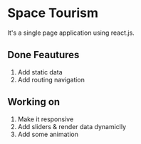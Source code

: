 # Space Tourism
  
It's a single page application using react.js.

## Done Feautures 

1. Add static data  
2. Add routing navigation  

## Working on

1. Make it responsive  
2. Add sliders & render data dynamiclly  
3. Add some animation  
